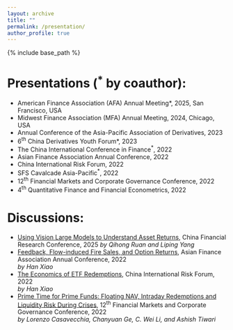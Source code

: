 ```yaml
---
layout: archive
title: ""
permalink: /presentation/
author_profile: true
---
```


{% include base_path %}

Presentations (<sup>*</sup> by coauthor):
======
* American Finance Association (AFA) Annual Meeting*</sup>, 2025, San Francisco, USA
* Midwest Finance Association (MFA) Annual Meeting, 2024, Chicago, USA 
* Annual Conference of the Asia-Pacific Association of Derivatives, 2023    
* 6<sup>th</sup> China Derivatives Youth Forum*</sup>, 2023
* The China International Conference in Finance<sup>*</sup>, 2022
* Asian Finance Association Annual Conference, 2022
* China International Risk Forum, 2022
* SFS Cavalcade Asia-Pacific<sup>*</sup>, 2022
* 12<sup>th</sup> Financial Markets and Corporate Governance Conference, 2022
* 4<sup>th</sup> Quantitative Finance and Financial Econometrics, 2022

Discussions:
======
* <u>Using Vision Large Models to Understand Asset Returns</u>, China Financial Research Conference, 2025 
_by Qihong Ruan and Liping Yang_ 
* <u>Feedback, Flow-induced Fire Sales, and Option Returns</u>, Asian Finance Association Annual Conference, 2022  
_by Han Xiao_ 
* <u>The Economics of ETF Redemptions</u>, China International Risk Forum, 2022  
_by Han Xiao_
* <u>Prime Time for Prime Funds: Floating NAV, Intraday Redemptions and Liquidity Risk During Crises</u>, 12<sup>th</sup> Financial Markets and Corporate Governance Conference, 2022  
_by Lorenzo Casavecchia, Chanyuan Ge, C. Wei Li, and Ashish Tiwari_

